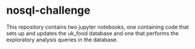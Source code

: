 # nosql-challenge
This repository contains two jupyter notebooks, one containing code that sets up and updates the uk_food database and one that performs the exploratory analysis queries in the database.
